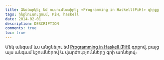 ```yaml
---
title: Ձեռնարկել եմ ուսումնասիրել «Programming in Haskell(PiH)» գիրքը
tags: ինքնուսուցում, PiH, haskell
date: 2014-02-01
description: DESCRIPTION
comments: true
toc: true
---
```


Մեկ անգամ ևս անցնելու եմ [Programming in Haskell (PiH)](http://fp.silk.co/page/graham-haskell-book) գրքով,
բայց այս անգամ նշումներով և վարժությունները գրի առնելով։
